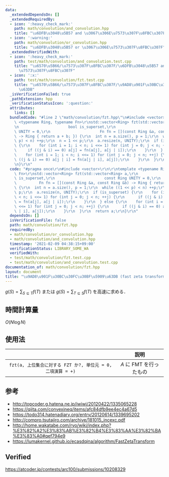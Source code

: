 ```yaml
---
data:
  _extendedDependsOn: []
  _extendedRequiredBy:
  - icon: ':heavy_check_mark:'
    path: math/convolution/and_convolution.hpp
    title: "\u6DFB\u3048\u5B57 and \u3067\u306E\u7573\u307F\u8FBC\u307F"
  - icon: ':warning:'
    path: math/convolution/or_convolution.hpp
    title: "\u6DFB\u3048\u5B57 or \u3067\u306E\u7573\u307F\u8FBC\u307F"
  _extendedVerifiedWith:
  - icon: ':heavy_check_mark:'
    path: test/math/convolution/and_convolution.test.cpp
    title: "\u6570\u5B66/\u7573\u307F\u8FBC\u307F/\u6DFB\u3048\u5B57 and \u3067\u306E\
      \u7573\u307F\u8FBC\u307F"
  - icon: ':x:'
    path: test/math/convolution/fzt.test.cpp
    title: "\u6570\u5B66/\u7573\u307F\u8FBC\u307F/\u9AD8\u901F\u30BC\u30FC\u30BF\u5909\
      \u63DB"
  _isVerificationFailed: true
  _pathExtension: hpp
  _verificationStatusIcon: ':question:'
  attributes:
    links: []
  bundledCode: "#line 2 \"math/convolution/fzt.hpp\"\n#include <vector>\r\n\r\ntemplate\
    \ <typename Ring, typename Fn>\r\nstd::vector<Ring> fzt(std::vector<Ring> a,\r\
    \n                      bool is_superset,\r\n                      const Ring\
    \ UNITY = 0,\r\n                      Fn fn = [](const Ring &a, const Ring &b)\
    \ -> Ring { return a + b; }) {\r\n  int n = a.size(), p = 1;\r\n  while ((1 <<\
    \ p) < n) ++p;\r\n  n = 1 << p;\r\n  a.resize(n, UNITY);\r\n  if (is_superset)\
    \ {\r\n    for (int i = 1; i < n; i <<= 1) for (int j = 0; j < n; ++j) {\r\n \
    \     if ((j & i) == 0) a[j] = fn(a[j], a[j | i]);\r\n    }\r\n  } else {\r\n\
    \    for (int i = 1; i < n; i <<= 1) for (int j = 0; j < n; ++j) {\r\n      if\
    \ ((j & i) == 0) a[j | i] = fn(a[j | i], a[j]);\r\n    }\r\n  }\r\n  return a;\r\
    \n}\r\n"
  code: "#pragma once\r\n#include <vector>\r\n\r\ntemplate <typename Ring, typename\
    \ Fn>\r\nstd::vector<Ring> fzt(std::vector<Ring> a,\r\n                      bool\
    \ is_superset,\r\n                      const Ring UNITY = 0,\r\n            \
    \          Fn fn = [](const Ring &a, const Ring &b) -> Ring { return a + b; })\
    \ {\r\n  int n = a.size(), p = 1;\r\n  while ((1 << p) < n) ++p;\r\n  n = 1 <<\
    \ p;\r\n  a.resize(n, UNITY);\r\n  if (is_superset) {\r\n    for (int i = 1; i\
    \ < n; i <<= 1) for (int j = 0; j < n; ++j) {\r\n      if ((j & i) == 0) a[j]\
    \ = fn(a[j], a[j | i]);\r\n    }\r\n  } else {\r\n    for (int i = 1; i < n; i\
    \ <<= 1) for (int j = 0; j < n; ++j) {\r\n      if ((j & i) == 0) a[j | i] = fn(a[j\
    \ | i], a[j]);\r\n    }\r\n  }\r\n  return a;\r\n}\r\n"
  dependsOn: []
  isVerificationFile: false
  path: math/convolution/fzt.hpp
  requiredBy:
  - math/convolution/or_convolution.hpp
  - math/convolution/and_convolution.hpp
  timestamp: '2021-02-09 04:38:15+09:00'
  verificationStatus: LIBRARY_SOME_WA
  verifiedWith:
  - test/math/convolution/fzt.test.cpp
  - test/math/convolution/and_convolution.test.cpp
documentation_of: math/convolution/fzt.hpp
layout: document
title: "\u9AD8\u901F\u30BC\u30FC\u30BF\u5909\u63DB (fast zeta transform)"
---
```


$g(S) = \sum_{S \subseteq T} f(T)$ または $g(S) = \sum_{T \subseteq S} f(T)$ を高速に求める．


## 時間計算量

$O(N\log{N})$


## 使用法

||説明|
|:--:|:--:|
|`fzt(a, 上位集合に対する FZT か?, 単位元 = 0, 二項演算 = +)`|$A$ に FMT を行ったもの|


## 参考

- http://topcoder.g.hatena.ne.jp/iwiwi/20120422/1335065228
- https://qiita.com/convexineq/items/afc84dfb9ee4ec4a67d5
- https://todo314.hatenadiary.org/entry/20120614/1339695202
- http://compro.tsutajiro.com/archive/181015_incexc.pdf
- http://home.wakatabe.com/ryo/wiki/index.php?%E3%82%A2%E3%83%AB%E3%82%B4%E3%83%AA%E3%82%BA%E3%83%A0#qef794e9
- https://lumakernel.github.io/ecasdqina/algorithm/FastZetaTransform


## Verified

https://atcoder.jp/contests/arc100/submissions/10208329
